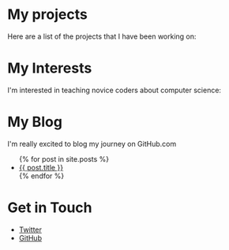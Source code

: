 # My projects

Here are a list of the projects that I have been working on:

# My Interests

I'm interested in teaching novice coders about computer science:

# My Blog

I'm really excited to blog my journey on GitHub.com

<ul>
    {% for post in site.posts %}
        <li><a href="{{ post.url }}">{{ post.title }}</a></li>
    {% endfor %}
</ul>

# Get in Touch

<ul>
<li><a href="https://twitter.com/{{ site.twitter_username }}">Twitter</a></li>
<li><a href="https://github.com/{{ site.github_username }}">GitHub</a></li>
</ul>
